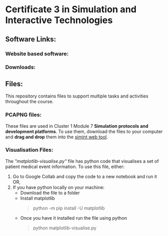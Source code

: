 # Certificate 3 in Simulation and Interactive Technologies


## Software Links:

### Website based software:

### Downloads: 


## Files:

This repository contains files to support multiple tasks and activities throughout the course.


### PCAPNG files:
These files are used in Cluster 1 Module 7 **Simulation protocols and development platforms**.
To use them, download the files to your computer and **drag and drop** them into the [simint web tool](https://simint.cubic-australia.com.au/webshark/).

### Visualisation Files:

The *"matplotlib-visualise.py"* file has python code that visualises a set of patient medical event information. To use this file, either:
1. Go to Google Collab and copy the code to a new notebook and run it OR,
2. If you have python locally on your machine:
    - Download the file to a folder
    - Install matplotlib 
        > python -m pip install -U matplotlib 
    - Once you have it installed run the file using python
        > python matplotlib-visualise.py

